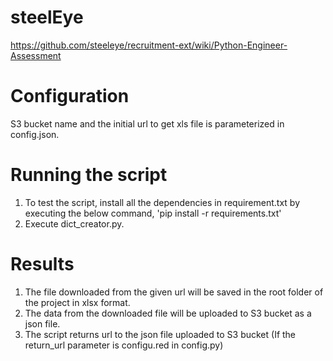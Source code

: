 # steelEye
https://github.com/steeleye/recruitment-ext/wiki/Python-Engineer-Assessment

# Configuration
S3 bucket name and the initial url to get xls file is parameterized in config.json.


# Running the script
1. To test the script, install all the dependencies in requirement.txt by executing the below command,
'pip install -r requirements.txt' 
2. Execute dict_creator.py.

# Results
1. The file downloaded from the given url will be saved in the root folder of the project in xlsx format.
3. The data from the downloaded file will be uploaded to S3 bucket as a json file.
2. The script returns url to the  json file uploaded to S3 bucket (If the return_url parameter is configu.red in config.py)


